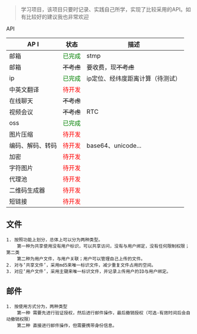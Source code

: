 
> 学习项目，该项目只要时记录、实践自己所学，实现了比较采用的API。如有比较好的建议我也非常欢迎

API

| AP I| 状态 | 描述 |
|---|---|---|
|邮箱|<span style='color:green'><span style='color:green'>已完成</span></span>|stmp|
|邮箱|<del>不考虑</del>|要收费，现<del>不考虑</del>|
|ip|<span style='color:green'>已完成</span>|ip定位、经纬度距离计算（待测试）|
|中英文翻译|<span style='color:red'>待开发</span>||
|在线聊天|<del>不考虑</del>||
|视频会议|<del>不考虑</del>|RTC|
|oss|<span style='color:green'>已完成</span>||
|图片压缩|<span style='color:red'>待开发</span>||
|编码、解码、转码|<span style='color:red'>待开发</span>|base64、unicode...|
|加密|<span style='color:red'>待开发</span>||
|字符图片|<span style='color:red'>待开发</span>||
|代理池|<span style='color:red'>待开发</span>||
|二维码生成器|<span style='color:red'>待开发</span>||
|短链接|<span style='color:red'>待开发</span>||

## 文件
    1. 按照功能上划分，总体上可以分为两种类型。
        第一种为共享使用没有用户标识，可以共享访问，没有与用户绑定，没有任何限制权限；第二类
        第二种为用户文件，与用户关联；用户可以管理自己上传的文件。
    2. 对与‘共享文件’，采用md5来唯一标识文件，减少重复文件占用的空间。
    3. 对应‘用户文件’，采用主键来唯一标识文件，并记录上传用户的ID与用户绑定。

## 邮件
    1. 按使用方式分为，两种类型
        第一种 需要先进行验证授权，然后进行邮件操作，最后撤销授权（可选-有效时间后会自动撤销权限）
        第二种 直接进行邮件操作，但需要携带身份信息。